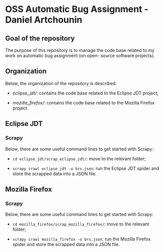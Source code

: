 # OSS Automatic Bug Assignment - Daniel Artchounin

## Goal of the repository 

The purpose of this repository is to manage the code base related to
my work on automatic bug assignment (on open- source software
projects).

## Organization

Below, the organization of the repository is described:

  * *eclipse_jdt/*: contains the code base related to the Eclipse JDT
  project;

  * *mozilla_firefox/*: contains the code base related to the Mozilla
  Firefox project.

## Eclipse JDT

### Scrapy

Below, there are some useful command lines to get started with Scrapy:

  * `cd eclipse_jdt/scrap_eclipse_jdt/`: move to the relevant folder;

  * `scrapy crawl eclipse_jdt -o brs.json`: run the Eclipse JDT spider 
  and store the scrapped data into a JSON file.

## Mozilla Firefox

### Scrapy

Below, there are some useful command lines to get started with Scrapy:

  * `cd mozilla_firefox/scrap_mozilla_firefox/`: move to the relevant 
  folder;

  * `scrapy crawl mozilla_firefox -o brs.json`: run the Mozilla 
  Firefox spider and store the scrapped data into a JSON file.
